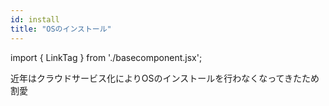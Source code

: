 ```yaml
---
id: install
title: "OSのインストール"
---
```

import { LinkTag } from './basecomponent.jsx';

近年はクラウドサービス化によりOSのインストールを行わなくなってきたため割愛  
